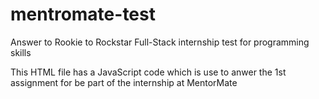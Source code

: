 # mentromate-test
Answer to Rookie to Rockstar Full-Stack internship test for programming skills

This HTML file has a JavaScript code which is use to anwer the 1st assignment for be part of the internship at MentorMate

